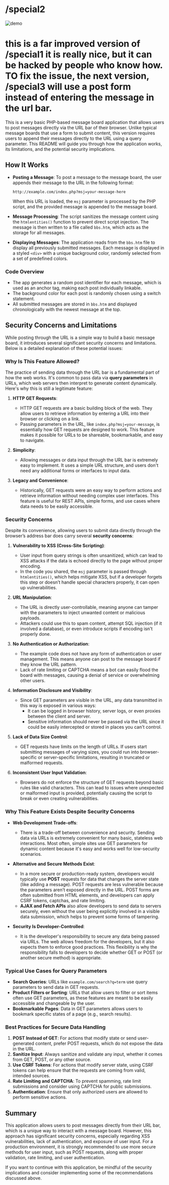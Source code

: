 
# /special2 

![demo](https://github.com/user-attachments/assets/94b63645-a710-4c39-90c9-7aad9aba0d81)




# this is a far improved version of /special1 it is really nice, but it can be hacked by people who know how. TO fix the issue, the next version, /special3 will use a post form instead of entering the message in the url bar. 

This is a very basic PHP-based message board application that allows users to post messages directly via the URL bar of their browser. Unlike typical message boards that use a form to submit content, this version requires users to append their messages directly to the URL using a query parameter. This README will guide you through how the application works, its limitations, and the potential security implications.

## How It Works

- **Posting a Message**: To post a message to the message board, the user appends their message to the URL in the following format:
  
  ```
  http://example.com/index.php?msj=your-message-here
  ```
  
  When this URL is loaded, the `msj` parameter is processed by the PHP script, and the provided message is appended to the message board.
- **Message Processing**: The script sanitizes the message content using the `htmlentities()` function to prevent direct script injection. The message is then written to a file called `bbs.htm`, which acts as the storage for all messages.
- **Displaying Messages**: The application reads from the `bbs.htm` file to display all previously submitted messages. Each message is displayed in a styled `<div>` with a unique background color, randomly selected from a set of predefined colors.

### Code Overview
- The app generates a random post identifier for each message, which is used as an anchor tag, making each post individually linkable.
- The background color for each post is randomly chosen using a switch statement.
- All submitted messages are stored in `bbs.htm` and displayed chronologically with the newest message at the top.

## Security Concerns and Limitations

While posting through the URL is a simple way to build a basic message board, it introduces several significant security concerns and limitations. Below is a detailed explanation of these potential issues:

### Why Is This Feature Allowed?

The practice of sending data through the URL bar is a fundamental part of how the web works. It's common to pass data via **query parameters** in URLs, which web servers then interpret to generate content dynamically. Here's why this is still a legitimate feature:

1. **HTTP GET Requests**:
   - HTTP GET requests are a basic building block of the web. They allow users to retrieve information by entering a URL into their browser or clicking on a link.
   - Passing parameters in the URL, like `index.php?msj=your-message`, is essentially how GET requests are designed to work. This feature makes it possible for URLs to be shareable, bookmarkable, and easy to navigate.

2. **Simplicity**:
   - Allowing messages or data input through the URL bar is extremely easy to implement. It uses a simple URL structure, and users don't need any additional forms or interfaces to input data.

3. **Legacy and Convenience**:
   - Historically, GET requests were an easy way to perform actions and retrieve information without needing complex user interfaces. This feature is useful for REST APIs, simple forms, and use cases where data needs to be easily accessible.

### Security Concerns

Despite its convenience, allowing users to submit data directly through the browser’s address bar does carry several **security concerns**:

1. **Vulnerability to XSS (Cross-Site Scripting)**:
   - User input from query strings is often unsanitized, which can lead to XSS attacks if the data is echoed directly to the page without proper encoding.
   - In the code you shared, the `msj` parameter is passed through `htmlentities()`, which helps mitigate XSS, but if a developer forgets this step or doesn’t handle special characters properly, it can open up vulnerabilities.

2. **URL Manipulation**:
   - The URL is directly user-controllable, meaning anyone can tamper with the parameters to inject unwanted content or malicious payloads.
   - Attackers could use this to spam content, attempt SQL injection (if it involved a database), or even introduce scripts if encoding isn't properly done.

3. **No Authentication or Authorization**:
   - The example code does not have any form of authentication or user management. This means anyone can post to the message board if they know the URL pattern.
   - Lack of rate limiting or CAPTCHA means a bot can easily flood the board with messages, causing a denial of service or overwhelming other users.

4. **Information Disclosure and Visibility**:
   - Since GET parameters are visible in the URL, any data transmitted in this way is exposed in various ways:
     - It can be logged in browser history, server logs, or even proxies between the client and server.
     - Sensitive information should never be passed via the URL since it could be easily intercepted or stored in places you can't control.

5. **Lack of Data Size Control**:
   - GET requests have limits on the length of URLs. If users start submitting messages of varying sizes, you could run into browser-specific or server-specific limitations, resulting in truncated or malformed requests.

6. **Inconsistent User Input Validation**:
   - Browsers do not enforce the structure of GET requests beyond basic rules like valid characters. This can lead to issues where unexpected or malformed input is provided, potentially causing the script to break or even creating vulnerabilities.

### Why This Feature Exists Despite Security Concerns
- **Web Development Trade-offs**:
  - There is a trade-off between convenience and security. Sending data via URLs is extremely convenient for many basic, stateless web interactions. Most often, simple sites use GET parameters for dynamic content because it's easy and works well for low-security scenarios.

- **Alternative and Secure Methods Exist**:
  - In a more secure or production-ready system, developers would typically use **POST** requests for data that changes the server state (like adding a message). POST requests are less vulnerable because the parameters aren’t exposed directly in the URL. POST forms are often submitted from HTML elements, and developers can apply CSRF tokens, captchas, and rate limiting.
  - **AJAX and Fetch APIs** also allow developers to send data to servers securely, even without the user being explicitly involved in a visible data submission, which helps to prevent some forms of tampering.

- **Security Is Developer-Controlled**:
  - It is the developer's responsibility to secure any data being passed via URLs. The web allows freedom for the developers, but it also expects them to enforce good practices. This flexibility is why the responsibility falls to developers to decide whether GET or POST (or another secure method) is appropriate.

### Typical Use Cases for Query Parameters
- **Search Queries**: URLs like `example.com/search?q=term` use query parameters to send data in GET requests.
- **Product Filters or Sorting**: URLs that allow users to filter or sort items often use GET parameters, as these features are meant to be easily accessible and changeable by the user.
- **Bookmarkable Pages**: Data in GET parameters allows users to bookmark specific states of a page (e.g., search results).

### Best Practices for Secure Data Handling
1. **POST Instead of GET**: For actions that modify state or send user-generated content, prefer POST requests, which do not expose the data in the URL.
2. **Sanitize Input**: Always sanitize and validate any input, whether it comes from GET, POST, or any other source.
3. **Use CSRF Tokens**: For actions that modify server state, using CSRF tokens can help ensure that the requests are coming from valid, intended sources.
4. **Rate Limiting and CAPTCHA**: To prevent spamming, rate limit submissions and consider using CAPTCHA for public submissions.
5. **Authentication**: Ensure that only authorized users are allowed to perform sensitive actions.

## Summary
This application allows users to post messages directly from their URL bar, which is a unique way to interact with a message board. However, this approach has significant security concerns, especially regarding XSS vulnerabilities, lack of authentication, and exposure of user input. For a production environment, it is strongly recommended to use more secure methods for user input, such as POST requests, along with proper validation, rate limiting, and user authentication.

If you want to continue with this application, be mindful of the security implications and consider implementing some of the recommendations discussed above.

